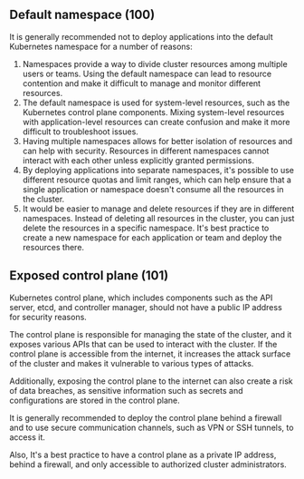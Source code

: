 
## Default namespace (100)

It is generally recommended not to deploy applications into the default Kubernetes namespace for a number of reasons:

1. Namespaces provide a way to divide cluster resources among multiple users or teams. Using the default namespace can lead to resource contention and make it difficult to manage and monitor different resources.
2. The default namespace is used for system-level resources, such as the Kubernetes control plane components. Mixing system-level resources with application-level resources can create confusion and make it more difficult to troubleshoot issues.
3. Having multiple namespaces allows for better isolation of resources and can help with security. Resources in different namespaces cannot interact with each other unless explicitly granted permissions.
4. By deploying applications into separate namespaces, it's possible to use different resource quotas and limit ranges, which can help ensure that a single application or namespace doesn't consume all the resources in the cluster.
5. It would be easier to manage and delete resources if they are in different namespaces. Instead of deleting all resources in the cluster, you can just delete the resources in a specific namespace.
It's best practice to create a new namespace for each application or team and deploy the resources there.

## Exposed control plane (101)

Kubernetes control plane, which includes components such as the API server, etcd, and controller manager, should not have a public IP address for security reasons.

The control plane is responsible for managing the state of the cluster, and it exposes various APIs that can be used to interact with the cluster. If the control plane is accessible from the internet, it increases the attack surface of the cluster and makes it vulnerable to various types of attacks.

Additionally, exposing the control plane to the internet can also create a risk of data breaches, as sensitive information such as secrets and configurations are stored in the control plane.

It is generally recommended to deploy the control plane behind a firewall and to use secure communication channels, such as VPN or SSH tunnels, to access it.

Also, It's a best practice to have a control plane as a private IP address, behind a firewall, and only accessible to authorized cluster administrators.
